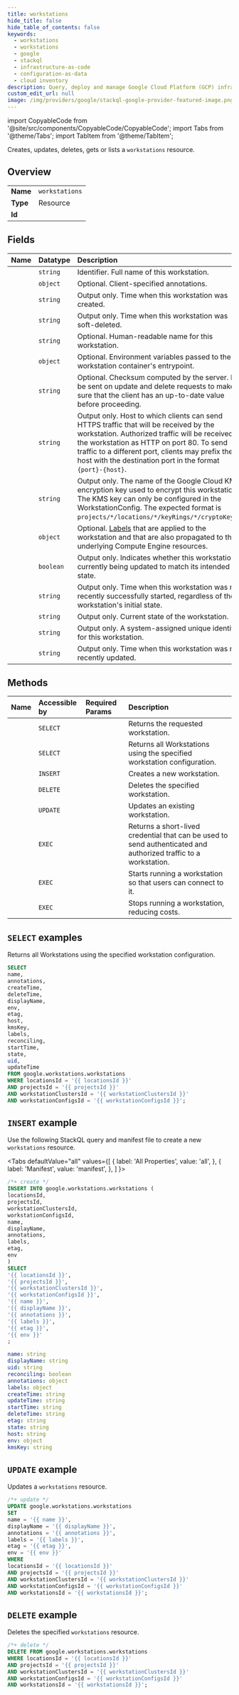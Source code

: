 ```yaml
---
title: workstations
hide_title: false
hide_table_of_contents: false
keywords:
  - workstations
  - workstations
  - google
  - stackql
  - infrastructure-as-code
  - configuration-as-data
  - cloud inventory
description: Query, deploy and manage Google Cloud Platform (GCP) infrastructure and resources using SQL
custom_edit_url: null
image: /img/providers/google/stackql-google-provider-featured-image.png
---
```


import CopyableCode from '@site/src/components/CopyableCode/CopyableCode';
import Tabs from '@theme/Tabs';
import TabItem from '@theme/TabItem';

Creates, updates, deletes, gets or lists a <code>workstations</code> resource.

## Overview
<table><tbody>
<tr><td><b>Name</b></td><td><code>workstations</code></td></tr>
<tr><td><b>Type</b></td><td>Resource</td></tr>
<tr><td><b>Id</b></td><td><CopyableCode code="google.workstations.workstations" /></td></tr>
</tbody></table>

## Fields
| Name | Datatype | Description |
|:-----|:---------|:------------|
| <CopyableCode code="name" /> | `string` | Identifier. Full name of this workstation. |
| <CopyableCode code="annotations" /> | `object` | Optional. Client-specified annotations. |
| <CopyableCode code="createTime" /> | `string` | Output only. Time when this workstation was created. |
| <CopyableCode code="deleteTime" /> | `string` | Output only. Time when this workstation was soft-deleted. |
| <CopyableCode code="displayName" /> | `string` | Optional. Human-readable name for this workstation. |
| <CopyableCode code="env" /> | `object` | Optional. Environment variables passed to the workstation container's entrypoint. |
| <CopyableCode code="etag" /> | `string` | Optional. Checksum computed by the server. May be sent on update and delete requests to make sure that the client has an up-to-date value before proceeding. |
| <CopyableCode code="host" /> | `string` | Output only. Host to which clients can send HTTPS traffic that will be received by the workstation. Authorized traffic will be received to the workstation as HTTP on port 80. To send traffic to a different port, clients may prefix the host with the destination port in the format `{port}-{host}`. |
| <CopyableCode code="kmsKey" /> | `string` | Output only. The name of the Google Cloud KMS encryption key used to encrypt this workstation. The KMS key can only be configured in the WorkstationConfig. The expected format is `projects/*/locations/*/keyRings/*/cryptoKeys/*`. |
| <CopyableCode code="labels" /> | `object` | Optional. [Labels](https://cloud.google.com/workstations/docs/label-resources) that are applied to the workstation and that are also propagated to the underlying Compute Engine resources. |
| <CopyableCode code="reconciling" /> | `boolean` | Output only. Indicates whether this workstation is currently being updated to match its intended state. |
| <CopyableCode code="startTime" /> | `string` | Output only. Time when this workstation was most recently successfully started, regardless of the workstation's initial state. |
| <CopyableCode code="state" /> | `string` | Output only. Current state of the workstation. |
| <CopyableCode code="uid" /> | `string` | Output only. A system-assigned unique identifier for this workstation. |
| <CopyableCode code="updateTime" /> | `string` | Output only. Time when this workstation was most recently updated. |

## Methods
| Name | Accessible by | Required Params | Description |
|:-----|:--------------|:----------------|:------------|
| <CopyableCode code="get" /> | `SELECT` | <CopyableCode code="locationsId, projectsId, workstationClustersId, workstationConfigsId, workstationsId" /> | Returns the requested workstation. |
| <CopyableCode code="list" /> | `SELECT` | <CopyableCode code="locationsId, projectsId, workstationClustersId, workstationConfigsId" /> | Returns all Workstations using the specified workstation configuration. |
| <CopyableCode code="create" /> | `INSERT` | <CopyableCode code="locationsId, projectsId, workstationClustersId, workstationConfigsId" /> | Creates a new workstation. |
| <CopyableCode code="delete" /> | `DELETE` | <CopyableCode code="locationsId, projectsId, workstationClustersId, workstationConfigsId, workstationsId" /> | Deletes the specified workstation. |
| <CopyableCode code="patch" /> | `UPDATE` | <CopyableCode code="locationsId, projectsId, workstationClustersId, workstationConfigsId, workstationsId" /> | Updates an existing workstation. |
| <CopyableCode code="generate_access_token" /> | `EXEC` | <CopyableCode code="locationsId, projectsId, workstationClustersId, workstationConfigsId, workstationsId" /> | Returns a short-lived credential that can be used to send authenticated and authorized traffic to a workstation. |
| <CopyableCode code="start" /> | `EXEC` | <CopyableCode code="locationsId, projectsId, workstationClustersId, workstationConfigsId, workstationsId" /> | Starts running a workstation so that users can connect to it. |
| <CopyableCode code="stop" /> | `EXEC` | <CopyableCode code="locationsId, projectsId, workstationClustersId, workstationConfigsId, workstationsId" /> | Stops running a workstation, reducing costs. |

## `SELECT` examples

Returns all Workstations using the specified workstation configuration.

```sql
SELECT
name,
annotations,
createTime,
deleteTime,
displayName,
env,
etag,
host,
kmsKey,
labels,
reconciling,
startTime,
state,
uid,
updateTime
FROM google.workstations.workstations
WHERE locationsId = '{{ locationsId }}'
AND projectsId = '{{ projectsId }}'
AND workstationClustersId = '{{ workstationClustersId }}'
AND workstationConfigsId = '{{ workstationConfigsId }}'; 
```

## `INSERT` example

Use the following StackQL query and manifest file to create a new <code>workstations</code> resource.

<Tabs
    defaultValue="all"
    values={[
        { label: 'All Properties', value: 'all', },
        { label: 'Manifest', value: 'manifest', },
    ]
}>
<TabItem value="all">

```sql
/*+ create */
INSERT INTO google.workstations.workstations (
locationsId,
projectsId,
workstationClustersId,
workstationConfigsId,
name,
displayName,
annotations,
labels,
etag,
env
)
SELECT 
'{{ locationsId }}',
'{{ projectsId }}',
'{{ workstationClustersId }}',
'{{ workstationConfigsId }}',
'{{ name }}',
'{{ displayName }}',
'{{ annotations }}',
'{{ labels }}',
'{{ etag }}',
'{{ env }}'
;
```
</TabItem>
<TabItem value="manifest">

```yaml
name: string
displayName: string
uid: string
reconciling: boolean
annotations: object
labels: object
createTime: string
updateTime: string
startTime: string
deleteTime: string
etag: string
state: string
host: string
env: object
kmsKey: string

```
</TabItem>
</Tabs>

## `UPDATE` example

Updates a <code>workstations</code> resource.

```sql
/*+ update */
UPDATE google.workstations.workstations
SET 
name = '{{ name }}',
displayName = '{{ displayName }}',
annotations = '{{ annotations }}',
labels = '{{ labels }}',
etag = '{{ etag }}',
env = '{{ env }}'
WHERE 
locationsId = '{{ locationsId }}'
AND projectsId = '{{ projectsId }}'
AND workstationClustersId = '{{ workstationClustersId }}'
AND workstationConfigsId = '{{ workstationConfigsId }}'
AND workstationsId = '{{ workstationsId }}';
```

## `DELETE` example

Deletes the specified <code>workstations</code> resource.

```sql
/*+ delete */
DELETE FROM google.workstations.workstations
WHERE locationsId = '{{ locationsId }}'
AND projectsId = '{{ projectsId }}'
AND workstationClustersId = '{{ workstationClustersId }}'
AND workstationConfigsId = '{{ workstationConfigsId }}'
AND workstationsId = '{{ workstationsId }}';
```

